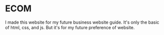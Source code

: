 # ECOM
I made this website for my future business website guide. It's only the basic of html, css, and js. But it's for my future preference of website.